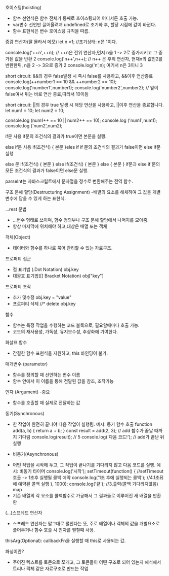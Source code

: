 호이스팅(hoisting)
- 함수 선언식은 함수 전체가 통째로 호이스팅되어 어디서든 호출 가능.
- var변수 선언만 끌어올려져 undefined로 초기화 후, 할당 시점에 값이 바뀐다.
- 함수 표현식은 변수 호이스팅 규칙을 따름.

증감 연산자(잘 몰라서 메모)
let n =1; //초기상태: n은 1이다.

console.log('++n',++n);  // ++n은 전위 연산자,먼저 n을 1 -> 2로 증가시키고
                            그 증가된 값을 반환  2
console.log('n++',n++);  // n++ 은 후위 연산자, 현재n의 값인2를 반환한뒤,
n을 2 -> 3으로 증가 2
console.log('n',n);  여기서 n은 3이니 3

short circuit: &&의 경우 false발생 시 즉시 false를 사용하고, &&이후 연산종료
console.log(++number1 == 10 && ++number2 == 10);
console.log('number1',number1);
console.log('number2',number2); // 앞이 false여서 뒤는 바로 연산 종료,따라서 10이됨

short circuit: ||의 경우 true 발생 시 해당 연산을 사용하고, ||이후  연산을 종료합니다.
let num1 = 10;
let num2 = 10;

console.log (num1++ == 10 || num2++ == 10);
console.log ('num1',num1);
console.log ('num2',num2);

if문 사용
if문의 조건식의 결과가 true이면 본문을 실행.

else if문 사용
if(조건식) {
  본문
}eles if
if 문의 조건식의 결과가 false이면 else if문 실행

else 문
    if(조건식) {
      본문
    } else if(조건식) {
      본문
    } else {
      본문
    }
    if문과 else if 문의 모든 조건식의 결과가 false이면 else문 실행.

parseInt는 자바스크립트에서 문자열을 정수로 변환해주는 전역 함수.

구조 분해 할당(Destructuring Assignment)
-배열의 요소를 해체하여 그 값을 개별 변수에 담을 수 있게 하는 표현식.

...rest 문법
- ...변수 형태로 쓰이며, 함수 정의부나 구조 분해 할당에서 나머지를 모아줌.
- 항상 마지막에 위치해야 하고,대상은 배열 또는 객체 

객체(Object)
- 데이터와 함수를 하나로 묶어 관리할 수 있는 자료구조.

프로퍼티 접근
- 점 표기법 (.Dot Notation) obj.key
- 대괄호 표기법([] Bracket Notation) obj["key"]

프로퍼티 조작
- 추가 및수정 obj.key = "value"
- 프로퍼티 삭제 //* delete obj.key

함수
- 함수는 특정 작업을 수행하는 코드 블록으로, 필요할때마다 호출 가능.
- 코드의 재사용성, 가독성, 유지보수성, 추상화에 기여한다.

화살표 함수
- 간결한 함수 표현식을 지원하고, this 바인딩이 불가.

매개변수 (parametor)
- 함수를 정의할 때 선언하는 변수 이름
- 함수 안에서 이 이름을 통해 전달된 값을 참조, 조작가능

인자 (Argument) -중요
- 함수를 호출할 때 실제로 전달하는 값

동기(Synchronous)
- 한 작업이 완전히 끝나야 다음 작업이 실행됨.
예시: 동기 함수 호출
function add(a, b) {
  return a + b;
}
const result = add(2, 3);  // add 함수가 끝날 때까지 기다림
console.log(result);       // 5
console.log('다음 코드!'); // add가 끝난 뒤 실행

* 비동기(Asynchronous)
- 어떤 작업을 시작해 두고, 그 작업이 끝나기를 기다리지 않고 다음 코드를 실행.
예시: 비동기 타이머
console.log('시작');
setTimeout(function() {  //setTimeout호출 -> 1초후 실행될 콜백 예약
  console.log('1초 후에 실행되는 콜백');  //4.1초뒤에 예약된 콜백 실행
}, 1000);
console.log('끝'); //3.출력(콜백 기다리지않음)
map
- 기존 배열의 각 요소를 콜백함수로 가공해서 그 결과들로 이루어진 새 배열을 반환환

(...)스프레드 연산자
- 스프레드 연산자는 말그대로 펼친다는 뜻, 주로 배열이나 객체의 값을 개별요소로 풀어주거나 함수 호출 시 인자를 펼칠때
사용.

thisArg(Optional): callbackFn을 실행할 때 this로 사용되는 값.

파싱이란?
- 주어진 텍스트를 토큰으로 쪼개고, 그 토큰들이 어떤 구조로 되어 있는지 해석해서 트리나 객체 같은 자료구조로 
   만드는 작업

   
